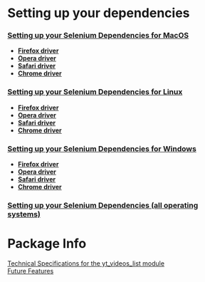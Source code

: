 # Setting up your dependencies
### [Setting up your Selenium Dependencies for MacOS](./allDependencies.md#macos)
- **[Firefox driver](./allDependencies.md#geckodriver-firefoxdriver)**
- **[Opera driver](./allDependencies.md#operadriver)**
- **[Safari driver](./allDependencies.md#safaridriver)**
- **[Chrome driver](./allDependencies.md#chromedriver)**
### [Setting up your Selenium Dependencies for Linux](./allDependencies.md#linux)
- **[Firefox driver](./allDependencies.md#geckodriver-firefoxdriver-1)**
- **[Opera driver](./allDependencies.md#operadriver-1)**
- **[Safari driver](./allDependencies.md#safaridriver-1)**
- **[Chrome driver](./allDependencies.md#chromedriver-1)**
### [Setting up your Selenium Dependencies for Windows](./allDependencies.md#windows)
- **[Firefox driver](./allDependencies.md#geckodriver-firefoxdriver-2)**
- **[Opera driver](./allDependencies.md#operadriver-2)**
- **[Safari driver](./allDependencies.md#safaridriver-2)**
- **[Chrome driver](./allDependencies.md#chromedriver-2)**
### [Setting up your Selenium Dependencies (all operating systems)](./allDependencies.md)

# Package Info
[Technical Specifications for the yt_videos_list module](./technicalSpecifications.md)
<br>[Future Features](./futureFeatures.md)
